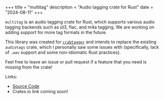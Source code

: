 +++
title = "multitag"
description = "Audio tagging crate for Rust"
date = "2024-08-11"
+++

`multitag` is an audio tagging crate for Rust, which supports various audio tagging backends such as id3, flac, and m4a tagging. We are working on adding support for more tag formats in the future.

This library was created for [`crabtagger`](/projects/crabtagger) and intends to replace the existing `audiotags` crate, which I personally saw some issues with (specifically, lack of `.wav` support and some non-idiomatic Rust practices).

Feel free to leave an issue or pull request if a feature that you need is missing from the crate!

Links:
- [Source Code](https://github.com/karx1/multitag)
- Crates.io link coming soon!

